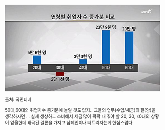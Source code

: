 
![](B7WIRj9CQAEhNds.jpg-large.jpeg)

출처: 국민티비

50대,60대의 취업자수 증가분에 놀랄 것도 없지.. 그들의 업무(수입/세금)의 질(양)을 생각하자면 ...
실제 생상하고 소비해서 세금 많이 팍팍 내 줘야 할 20, 30, 40대의 상황이 암울한데 왜곡된 결론을 가지고 샴페인이나 터트리자는게 한심스럽다